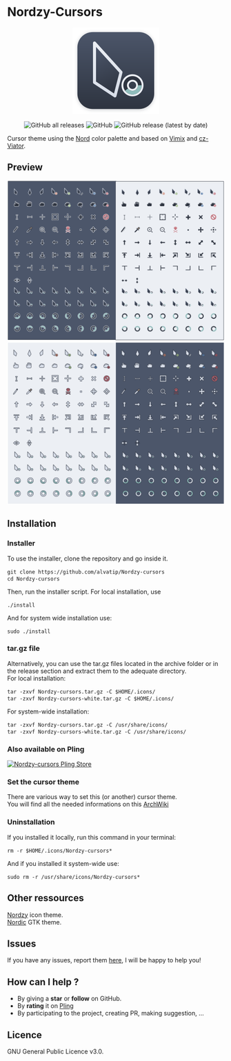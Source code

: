 # Nordzy-Cursors
<p align="center">
	<img src="./art/logo.png" alt="Nordzy-cursors logo">
</p>
<p align="center">
	<img alt="GitHub all releases" src="https://img.shields.io/github/downloads/alvatip/Nordzy-cursors/total?color=brightgreen"> 
	<img alt="GitHub" src="https://img.shields.io/github/license/alvatip/Nordzy-cursors?color=blue"> 
	<img alt="GitHub release (latest by date)" src="https://img.shields.io/github/v/release/alvatip/Nordzy-cursors?color=9cf">
</p>

Cursor theme using the [Nord](https://github.com/arcticicestudio/nord) color palette and based on [Vimix](https://github.com/vinceliuice/Vimix-cursors) and [cz-Viator](https://github.com/charakterziffer/cursor-toolbox).

## Preview

![Nordzy dark icons](./art/preview-black.png)
![Nordzy white icons](./art/preview-white.png)


## Installation

### Installer
To use the installer, clone the repository and go inside it.
```
git clone https://github.com/alvatip/Nordzy-cursors
cd Nordzy-cursors
```
Then, run the installer script. For local installation, use
``` 
./install
```
And for system wide installation use:
``` 
sudo ./install
```
### tar.gz file
Alternatively, you can use the tar.gz files located in the archive folder or in the release section and extract them to the adequate directory.</br>
For local installation:
```
tar -zxvf Nordzy-cursors.tar.gz -C $HOME/.icons/
tar -zxvf Nordzy-cursors-white.tar.gz -C $HOME/.icons/
```
For system-wide installation: 
```
tar -zxvf Nordzy-cursors.tar.gz -C /usr/share/icons/
tar -zxvf Nordzy-cursors-white.tar.gz -C /usr/share/icons/
```
### Also available on Pling
<p align="left">
  <a href="https://www.pling.com/p/1571937/" >
    <img title="Nordzy-cursors Pling Store" width="25%" src="https://imgur.com/VxSgrWw.png">
  </a>
</p>

### Set the cursor theme
There are various way to set this (or another) cursor theme.</br>
You will find all the needed informations on this [ArchWiki](https://wiki.archlinux.org/title/Cursor_themes#GNOME)

### Uninstallation
If you installed it locally, run this command in your terminal: 
```
rm -r $HOME/.icons/Nordzy-cursors*
```
And if you installed it system-wide use:
```
sudo rm -r /usr/share/icons/Nordzy-cursors*
```
## Other ressources
[Nordzy](https://github.com/alvatip/Nordzy-icon) icon theme. </br> 
[Nordic](https://github.com/EliverLara/Nordic) GTK theme.

##  Issues

If you have any issues, report them [here](https://github.com/alvatip/Nordzy-cursors/issues), I will be happy to help you!

##  How can I help ?

* By giving a **star** or **follow** on GitHub.
* By **rating** it on [Pling](https://www.pling.com/p/1571937/)
* By participating to the project, creating PR, making suggestion, ...

## Licence

GNU General Public Licence v3.0.




